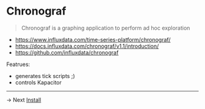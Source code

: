 # Chronograf


> Chronograf is a graphing application to perform ad hoc exploration

* https://www.influxdata.com/time-series-platform/chronograf/
* https://docs.influxdata.com/chronograf/v1.1/introduction/
* https://github.com/influxdata/chronograf

Featrues:
* generates tick scripts ;)
* controls Kapacitor


------
-> Next [Install](install.md)
